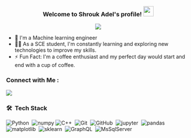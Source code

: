 


<h3 align="center">
  Welcome to Shrouk Adel's profile!
  <img src="https://media.giphy.com/media/hvRJCLFzcasrR4ia7z/giphy.gif" width="28">
</h3>

<!-- Typing SVG by DenverCoder1 - https://github.com/DenverCoder1/readme-typing-svg -->
<p align="center">
  <a href="https://github.com/DenverCoder1/readme-typing-svg"><img src="https://readme-typing-svg.herokuapp.com/?lines=Machine-learning%20Engineer;Always%20learning%20new%20things&font=Fira%20Code&center=true&width=440&height=45&color=f75c7e&vCenter=true&size=22"></a>
</p> 

- 🏢 I'm a Machine learning engineer
- 👨‍💻 As a  SCE student, I'm constantly learning and exploring new technologies to improve my skills.
- ⚡ Fun Fact: I'm a coffee enthusiast and my perfect day would start and end with a cup of coffee.


### Connect with Me :

<a href="https://www.linkedin.com/in/shrouk-adel-50b090202/" target="_blank"><img src="https://img.shields.io/badge/-Shrouk%20Adel-0077B5?style=for-the-badge&logo=Linkedin&logoColor=white"/></a>
 
### 🛠 &nbsp;Tech Stack
![Python](https://img.shields.io/badge/-Python%20-05122A?style=flat&logo=python)&nbsp;
![numpy](https://img.shields.io/badge/-numpy-05122A?style=flat&logo=react)
![C++](https://img.shields.io/badge/-C++-05122A?style=flat&logo=node.js&logoColor=339933)&nbsp;
![Git](https://img.shields.io/badge/-Git-05122A?style=flat&logo=git)&nbsp;
![GitHub](https://img.shields.io/badge/-GitHub-05122A?style=flat&logo=github)&nbsp;
![jupyter](https://img.shields.io/badge/-jupyter-05122A?style=flat&logo=sass)&nbsp;
![pandas](https://img.shields.io/badge/-pandas-05122A?style=flat&logo=sass)&nbsp;
![matplotlib](https://img.shields.io/badge/-matplotlib-05122A?style=flat&logo=sass)&nbsp;
![sklearn](https://img.shields.io/badge/-skLearn-05122A?style=flat&logo=sass)&nbsp;
![GraphQL](https://img.shields.io/badge/-SQL-05122A?style=flat&logo=GraphQL)&nbsp;
![MsSqlServer](https://img.shields.io/badge/-MsSqlServer-05122A?style=flat&logo=MongoDB)&nbsp;


